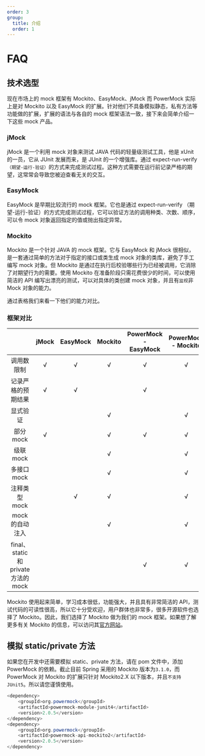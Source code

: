 ```yaml
---
order: 3
group:
  title: 介绍
  order: 1
---
```


# FAQ

## 技术选型

现在市场上的 mock 框架有 Mockito、EasyMock、jMock 而 PowerMock 实际上是对 Mockito 以及 EasyMock 的扩展。针对他们不具备模拟静态，私有方法等功能做的扩展，扩展的语法与各自的 mock 框架语法一致，接下来会简单介绍一下这些 mock 产品。

### jMock

jMock 是一个利用 mock 对象来测试 JAVA 代码的轻量级测试工具，他是 xUnit 的一员，它从 JUnit 发展而来，是 JUnit 的一个增强库。通过 expect-run-verify `（期望-运行-验证）`的方式来完成测试过程。这种方式需要在运行前记录严格的期望，这常常会导致您被迫查看无关的交互。

### EasyMock

EasyMock 是早期比较流行的 mock 框架。它也是通过 expect-run-verify （期望-运行-验证）的方式完成测试过程，它可以验证方法的调用种类、次数、顺序，可以令 mock 对象返回指定的值或抛出指定异常。

### Mockito

Mockito 是一个针对 JAVA 的 mock 框架。它与 EasyMock 和 jMock 很相似，是一套通过简单的方法对于指定的接口或类生成 mock 对象的类库，避免了手工编写 mock 对象。但 Mockito 是通过在执行后校验哪些行为已经被调用，它消除了对期望行为的需要。使用 Mockito 在准备阶段只需花费很少的时间，可以使用简洁的 API 编写出漂亮的测试，可以对具体的类创建 mock 对象，并且有`监视`非 Mock 对象的能力。

通过表格我们来看一下他们的能力对比。

### 框架对比

|                                      | jMock | EasyMock | Mockito | PowerMock - EasyMock | PowerMock - Mockito |
| :----------------------------------: | :---: | :------: | :-----: | :------------------: | :-----------------: |
|              调用数限制              |   √   |    √     |    √    |          √           |          √          |
|          记录严格的预期结果          |   √   |    √     |         |          √           |                     |
|               显式验证               |       |          |    √    |                      |          √          |
|              部分 mock               |   √   |          |    √    |          √           |          √          |
|              级联 mock               |       |          |    √    |                      |          √          |
|             多接口 mock              |       |          |    √    |                      |          √          |
|            注释类型 mock             |       |    √     |    √    |                      |          √          |
|           mock 的自动注入            |       |          |    √    |                      |          √          |
| final、static 和 private 方法的 mock |       |          |         |          √           |          √          |

​Mockito 使用起来简单，学习成本很低，功能强大，并且具有非常简洁的 API，测试代码的可读性很高，所以它十分受欢迎，用户群体也非常多，很多开源软件也选择了 Mockito。因此，我们选择了 Mockito 做为我们的 mock 框架。如果想了解更多有关 Mockito 的信息，可以访问其[官方网站](https://site.mockito.org/)。

## 模拟 static/private 方法

如果您在开发中还需要模拟 static、private 方法，请在 pom 文件中，添加 PowerMock 的依赖。截止目前 Spring 采用的 Mockito 版本为`3.1.0`，而 PowerMock 对 Mockito 的扩展只针对 Mockito2.X 以下版本，并且`不支持JUnit5`。所以请您谨慎使用。

```java
<dependency>
	<groupId>org.powermock</groupId>
	<artifactId>powermock-module-junit4</artifactId>
	<version>2.0.5</version>
</dependency>
<dependency>
	<groupId>org.powermock</groupId>
	<artifactId>powermock-api-mockito2</artifactId>
	<version>2.0.5</version>
</dependency>
```
